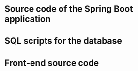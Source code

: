 # Source code of the Spring Boot application
# SQL scripts for the database
# Front-end source code
